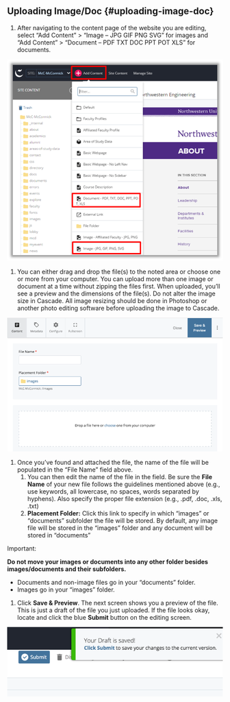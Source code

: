 ## Uploading Image/Doc {#uploading-image-doc}

1.  After navigating to the content page of the website you are editing, select “Add Content” &gt; “Image – JPG GIF PNG SVG” for images and “Add Content” &gt; “Document – PDF TXT DOC PPT POT XLS” for documents.

![84](../assets/84.png)

1.  You can either drag and drop the file(s) to the noted area or choose one or more from your computer. You can upload more than one image or document at a time without zipping the files first. When uploaded, you’ll see a preview and the dimensions of the file(s). Do not alter the image size in Cascade. All image resizing should be done in Photoshop or another photo editing software before uploading the image to Cascade.

![85](../assets/85.png)

1.  Once you’ve found and attached the file, the name of the file will be populated in the “File Name” field above.
    1.  You can then edit the name of the file in the field. Be sure the **File Name** of your new file follows the guidelines mentioned above (e.g., use keywords, all lowercase, no spaces, words separated by hyphens). Also specify the proper file extension (e.g., .pdf, .doc, .xls, .txt)
    2.  **Placement Folder:** Click this link to specify in which “images” or “documents” subfolder the file will be stored. By default, any image file will be stored in the “images” folder and any document will be stored in “documents”

Important:

**Do not move your images or documents into any other folder besides images/documents and their subfolders.**

*   Documents and non-image files go in your “documents” folder.
*   Images go in your “images” folder.

1.  Click **Save &amp; Preview**. The next screen shows you a preview of the file. This is just a draft of the file you just uploaded. If the file looks okay, locate and click the blue **Submit** button on the editing screen.

![87](../assets/87.png)